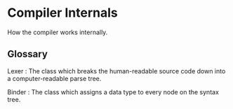 # Compiler Internals

How the compiler works internally.

## Glossary

Lexer
: The class which breaks the human-readable source code down into a
computer-readable parse tree.

Binder
: The class which assigns a data type to every node on the syntax tree.

